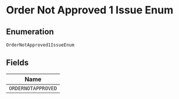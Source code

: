 
# Order Not Approved 1 Issue Enum

## Enumeration

`OrderNotApproved1IssueEnum`

## Fields

| Name |
|  --- |
| `ORDERNOTAPPROVED` |

